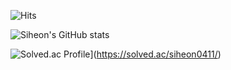 ![Hits](https://hits.seeyoufarm.com/api/count/incr/badge.svg?url=https%3A%2F%2Fgithub.com%2Fsiheon0411&count_bg=%23000000&title_bg=%23D31616&icon=&icon_color=%23E7E7E7&title=hits&edge_flat=false)

![Siheon's GitHub stats](https://github-readme-stats.vercel.app/api?username=siheon0411)

![Solved.ac Profile](http://mazassumnida.wtf/api/v2/generate_badge?boj=siheon0411)](https://solved.ac/siheon0411/)

<!--
**siheon0411/siheon0411** is a ✨ _special_ ✨ repository because its `README.md` (this file) appears on your GitHub profile.

Here are some ideas to get you started:

- 🔭 I’m currently working on ...
- 🌱 I’m currently learning ...
- 👯 I’m looking to collaborate on ...
- 🤔 I’m looking for help with ...
- 💬 Ask me about ...
- 📫 How to reach me: ...
- 😄 Pronouns: ...
- ⚡ Fun fact: ...
-->
